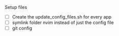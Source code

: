 Setup files
- [ ] Create the update_config_files.sh for every app
- [ ] symlink folder nvim instead of just the config file
- [ ] git config
